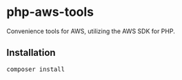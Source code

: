 # php-aws-tools

Convenience tools for AWS, utilizing the AWS SDK for PHP.

## Installation

<pre>composer install</pre>

